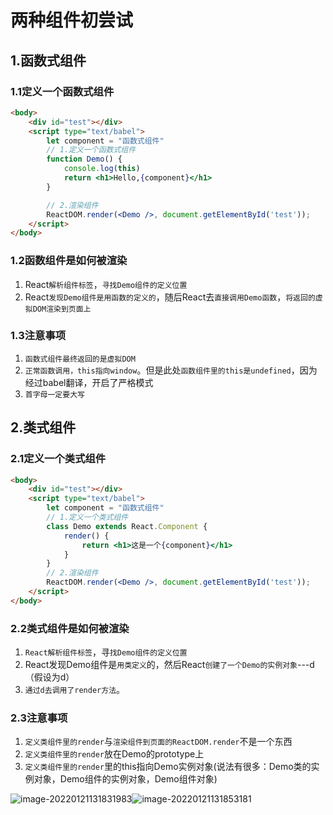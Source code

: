 # 两种组件初尝试

## 1.函数式组件

### 1.1定义一个函数式组件

``` html
<body>
    <div id="test"></div>
    <script type="text/babel">
        let component = "函数式组件"
        // 1.定义一个函数式组件
        function Demo() {
        	console.log(this)
            return <h1>Hello,{component}</h1>
        }

        // 2.渲染组件
        ReactDOM.render(<Demo />, document.getElementById('test'));
    </script>
</body>
```

### 1.2函数组件是如何被渲染

1. React`解析组件标签`，`寻找Demo组件的定义位置`
2. React`发现Demo组件是用函数的定义的`，随后React去`直接调用Demo函数`，`将返回的虚拟DOM渲染到页面上`

### 1.3注意事项

1. `函数式组件最终返回的是虚拟DOM`
2. `正常函数调用，this指向window`。但是此处`函数组件里的this是undefined`，因为经过babel翻译，开启了严格模式
2. `首字母一定要大写`

## 2.类式组件

### 2.1定义一个类式组件

``` html
<body>
    <div id="test"></div>
    <script type="text/babel">
        let component = "函数式组件"
        // 1.定义一个类式组件
        class Demo extends React.Component {
            render() {
                return <h1>这是一个{component}</h1>
            }
        }
        // 2.渲染组件
        ReactDOM.render(<Demo />, document.getElementById('test'));
    </script>
</body>
```

### 2.2类式组件是如何被渲染

1. `React解析组件标签`，寻`找Demo组件的定义位置`
2. React发现Demo组件是`用类定义`的，然后React`创建了一个Demo的实例对象`---d（假设为d）
3. `通过d去调用了render方法`。

### 2.3注意事项

1. `定义类组件里的render`与`渲染组件到页面的ReactDOM.render`不是一个东西
2. `定义类组件里的render`放在Demo的prototype上
3. `定义类组件里的render`里的this指向Demo实例对象(说法有很多：Demo类的实例对象，Demo组件的实例对象，Demo组件对象)

![image-20220121131831983](C:\Users\zayn\AppData\Roaming\Typora\typora-user-images\image-20220121131831983.png)![image-20220121131853181](C:\Users\zayn\AppData\Roaming\Typora\typora-user-images\image-20220121131853181.png)